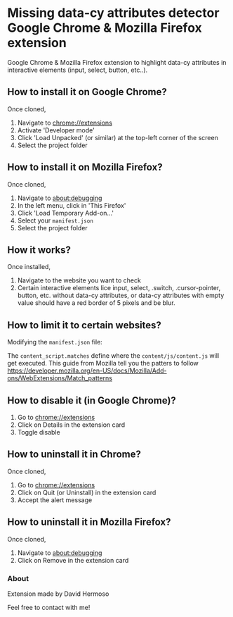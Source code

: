 # Missing data-cy attributes detector Google Chrome & Mozilla Firefox extension
Google Chrome & Mozilla Firefox extension to highlight data-cy attributes 
in interactive elements (input, select, button, etc..).

## How to install it on Google Chrome?
Once cloned, 
1. Navigate to [chrome://extensions](chrome://extensions) 
2. Activate 'Developer mode'
3. Click 'Load Unpacked' (or similar) at the top-left corner of the screen
4. Select the project folder

## How to install it on Mozilla Firefox?
Once cloned, 
1. Navigate to [about:debugging](about:debugging) 
2. In the left menu, click in 'This Firefox'
3. Click 'Load Temporary Add-on...'
4. Select your `manifest.json`
5. Select the project folder

## How it works?
Once installed, 
1. Navigate to the website you want to check
2. Certain interactive elements lice input, select, .switch, .cursor-pointer, button, etc. without data-cy attributes, 
   or data-cy attributes with empty value should have a red border of 5 pixels and be blur.

## How to limit it to certain websites?
Modifying the `manifest.json` file:

The `content_script.matches` define where the `content/js/content.js` will get executed.
This guide from Mozilla tell you the patters to follow
https://developer.mozilla.org/en-US/docs/Mozilla/Add-ons/WebExtensions/Match_patterns

## How to disable it (in Google Chrome)?
1. Go to [chrome://extensions](chrome://extensions)
2. Click on Details in the extension card
3. Toggle disable

## How to uninstall it in Chrome?
Once cloned, 
1. Go to [chrome://extensions](chrome://extensions)
2. Click on Quit (or Uninstall) in the extension card
3. Accept the alert message

## How to uninstall it in Mozilla Firefox?
Once cloned, 
1. Navigate to [about:debugging](about:debugging) 
2. Click on Remove in the extension card

### About
Extension made by David Hermoso

Feel free to contact with me!


